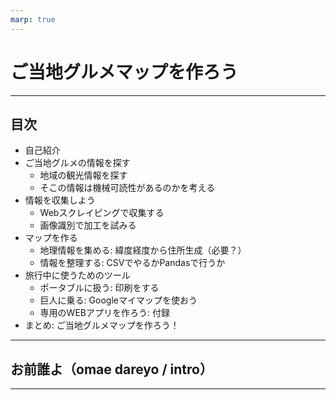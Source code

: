 ```yaml
---
marp: true
---
```


# ご当地グルメマップを作ろう

---

## 目次

* 自己紹介
* ご当地グルメの情報を探す
  * 地域の観光情報を探す
  * そこの情報は機械可読性があるのかを考える
* 情報を収集しよう
  * Webスクレイピングで収集する
  * 画像識別で加工を試みる
* マップを作る
  * 地理情報を集める: 緯度経度から住所生成（必要？）
  * 情報を整理する: CSVでやるかPandasで行うか
* 旅行中に使うためのツール
  * ポータブルに扱う: 印刷をする
  * 巨人に乗る: Googleマイマップを使おう
  * 専用のWEBアプリを作ろう: 付録
* まとめ: ご当地グルメマップを作ろう！

---

## お前誰よ（omae dareyo / intro）

---
